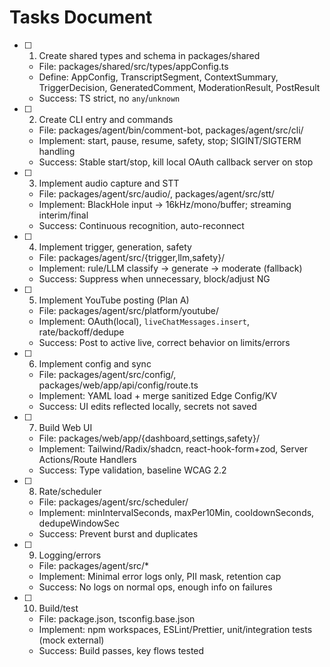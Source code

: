 # Tasks Document

- [ ] 1. Create shared types and schema in packages/shared
  - File: packages/shared/src/types/appConfig.ts
  - Define: AppConfig, TranscriptSegment, ContextSummary, TriggerDecision, GeneratedComment, ModerationResult, PostResult
  - Success: TS strict, no `any`/`unknown`

- [ ] 2. Create CLI entry and commands
  - File: packages/agent/bin/comment-bot, packages/agent/src/cli/
  - Implement: start, pause, resume, safety, stop; SIGINT/SIGTERM handling
  - Success: Stable start/stop, kill local OAuth callback server on stop

- [ ] 3. Implement audio capture and STT
  - File: packages/agent/src/audio/, packages/agent/src/stt/
  - Implement: BlackHole input → 16kHz/mono/buffer; streaming interim/final
  - Success: Continuous recognition, auto-reconnect

- [ ] 4. Implement trigger, generation, safety
  - File: packages/agent/src/{trigger,llm,safety}/
  - Implement: rule/LLM classify → generate → moderate (fallback)
  - Success: Suppress when unnecessary, block/adjust NG

- [ ] 5. Implement YouTube posting (Plan A)
  - File: packages/agent/src/platform/youtube/
  - Implement: OAuth(local), `liveChatMessages.insert`, rate/backoff/dedupe
  - Success: Post to active live, correct behavior on limits/errors

- [ ] 6. Implement config and sync
  - File: packages/agent/src/config/, packages/web/app/api/config/route.ts
  - Implement: YAML load + merge sanitized Edge Config/KV
  - Success: UI edits reflected locally, secrets not saved

- [ ] 7. Build Web UI
  - File: packages/web/app/{dashboard,settings,safety}/
  - Implement: Tailwind/Radix/shadcn, react-hook-form+zod, Server Actions/Route Handlers
  - Success: Type validation, baseline WCAG 2.2

- [ ] 8. Rate/scheduler
  - File: packages/agent/src/scheduler/
  - Implement: minIntervalSeconds, maxPer10Min, cooldownSeconds, dedupeWindowSec
  - Success: Prevent burst and duplicates

- [ ] 9. Logging/errors
  - File: packages/agent/src/*
  - Implement: Minimal error logs only, PII mask, retention cap
  - Success: No logs on normal ops, enough info on failures

- [ ] 10. Build/test
  - File: package.json, tsconfig.base.json
  - Implement: npm workspaces, ESLint/Prettier, unit/integration tests (mock external)
  - Success: Build passes, key flows tested
